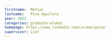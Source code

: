 ```yaml
---
firstname:  Matias
lastname:   Pina Aguilera
year: 2022
categories: graduate-alumni
homepage: https://www.linkedin.com/in/matipina/
supervisor: Liut
---
```

